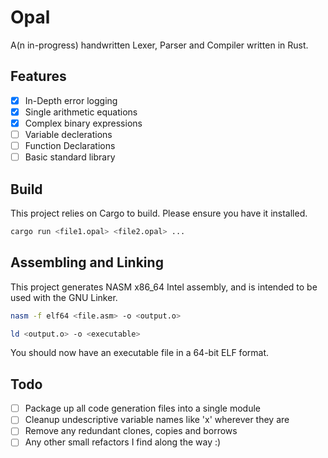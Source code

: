 # Opal

A(n in-progress) handwritten Lexer, Parser and Compiler written in Rust.

## Features
* [x] In-Depth error logging
* [x] Single arithmetic equations
* [x] Complex binary expressions
* [ ] Variable declerations
* [ ] Function Declarations
* [ ] Basic standard library

## Build
This project relies on Cargo to build. Please ensure you have it installed.
```bash
cargo run <file1.opal> <file2.opal> ...
```

## Assembling and Linking
This project generates NASM x86_64 Intel assembly, and is intended to be used with the GNU Linker.
```bash
nasm -f elf64 <file.asm> -o <output.o>
```
```bash
ld <output.o> -o <executable>
```

You should now have an executable file in a 64-bit ELF format.

## Todo
* [ ] Package up all code generation files into a single module
* [ ] Cleanup undescriptive variable names like 'x' wherever they are
* [ ] Remove any redundant clones, copies and borrows
* [ ] Any other small refactors I find along the way :)
